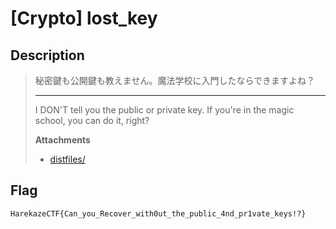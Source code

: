 # [Crypto] lost_key
## Description
> 秘密鍵も公開鍵も教えません。魔法学校に入門したならできますよね？
> 
> ---
> 
> I DON'T tell you the public or private key.  If you're in the magic school, you can do it, right?
> 
> **Attachments**
> - [distfiles/](distfiles/)

## Flag
```
HarekazeCTF{Can_you_Recover_with0ut_the_public_4nd_pr1vate_keys!?}
```


